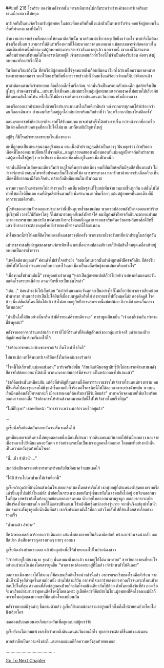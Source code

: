 ##บทที่ 216 โรคร้าย
สองวันหลังจากนั้น ทาซาเดินทางไปกลับระหว่างร้านค้าของมาร์เจอรีและชานเมืองหลวงไม่หยุด


มาร์เจอรีเป็นคนจัดเรือมารับผู้อพยพ ในขณะที่กองทัพที่หนึ่งแต่งตัวเป็นทหารรับจ้าง คอยจัดผู้อพยพขึ้นเรือที่ท่าตามเวลาที่นัดไว้


ส่วนงานกระจายข่าวเพื่อหลอกให้คนมาติดกับนั้น พวกค้อนดำเชี่ยวชาญเสียยิ่งกว่าอะไร ทาซาจึงไม่ต้องห่วงเรื่องนี้เลย ขบวนการใต้ดินทำเรื่องพวกนี้ได้สะดวกกว่าคนนอกมาก แม้ขอบเขตจะจำกัดแค่ภายในเขตเมืองทิศเหนือก็ตาม แต่ผู้อพยพย่อมกระจายข่าวกันเองอยู่แล้ว นอกจากนี้ เขาเองก็ไม่สามารถเคลื่อนย้ายคนทั้งหมดได้ในคราวเดียวอยู่ดี เจ้าชายบอกแล้วว่าเรื่องนี้ไม่จำเป็นต้องรีบร้อน ค่อยๆ ส่งผู้อพยพมาทีละลำเรือก็ได้


วันที่กองเรือมาถึงนั้น ที่ท่าเรือมีผู้อพยพซึ่งไร้จุดหมายถึงเกือบพันคน เรียกได้ว่าเหนือความคาดหมายของทาซาพอสมควร หากให้กองทัพที่หนึ่งกระจายข่าวล่ะก็ มีคนเชื่อแค่ร้อยกว่าคนก็นับว่าดีมากแล้ว


ทาซาคัดคนตามที่เจ้าชายบอก คือเลือกเด็กขึ้นเรือก่อน จากนั้นจึงเป็นครอบครัวของเด็ก สุดท้ายจึงเป็นผู้ใหญ่ ส่วนคนชรานั้น...เขาแทบไม่เห็นคนแก่ผมขาวในกลุ่มผู้อพยพเลย พวกเขาคงไม่อยากไปเสี่ยงภัยที่ดินแดนอันไกลโพ้น หรือไม่ก็ไม่มีแรงจะเดินทางจากดินแดนตะวันออกมายังเมืองหลวง


กองเรือกองแรกประกอบไปด้วยเรือสำเภาแบบเสาใบเรือเดียวสิบลำ หลังจากบรรทุกคนได้ห้าร้อยกว่าคนก็ออกเดินทาง ส่วนคนที่เหลืออยู่ถูกไล่กลับค่ายพร้อมกับข่าวที่ว่า ‘กองเรือจะกลับมาใหม่อีกครั้ง’


ตอนแรกทาซายังคิดว่าภารกิจแรกที่ได้รับมอบหมายจะทำสำเร็จได้อย่างราบรื่น ทว่าหลังจากที่กองเรือสินค้าเคลื่อนย้ายคนชุดที่สองไปได้ไม่นาน เขาก็พบกับปัญหาใหญ่


อยู่ดีๆ ก็มีโรคประหลาดระบาดในเมืองหลวง


ศพที่ถูกพบเป็นศพแรกนอนอยู่ริมถนน ตามเนื้อตัวปรากฏจุดสีดำเป็นดวงๆ ฟันหลุดร่วง ผิวปริแตก เลือดที่ไหลออกมาเปลี่ยนสีไปจากเดิม...แลดูน่าสยดสยองเหมือนตอนที่แม่มดถูกปีศาจกัดกินร่างกาย แต่ผู้ตายไม่ใช่ผู้หญิง ทว่าเป็นชาวเมืองชายที่อาศัยอยู่ในเขตเมืองฝั่งเหนือ


จากนั้นก็มีศพในลักษณะเดียวกันปรากฏให้เห็นอย่างต่อเนื่อง คนที่สัมผัสศพเริ่มมีจุดสีดำขึ้นตามตัว ไม่ว่าจะรักษาด้วยสมุนไพรหรือประคบเย็นก็ไม่ช่วยให้อาการบรรเทาลง หากรักษาด้วยการขับเลือดก็จะเห็นเลือดที่ขับออกมามีสีดำเจือปน คล้ายกับมีหมึกผสมในปริมาณมาก


ความหวาดกลัวแพร่ขยายไปอย่างรวดเร็ว คนที่มาอธิษฐานที่โบสถ์เพิ่มจำนวนมากขึ้นทุกวัน แต่นั่นไม่ได้ช่วยให้อะไรดีขึ้นเลย คนที่มีจุดสีดำขึ้นตามตัวเพิ่มจำนวนมากขึ้นเรื่อยๆ แม้แต่ผู้อพยพที่นอกเมืองก็มีอาการแบบเดียวกัน


ปุโรหิตของศาสนจักรออกมาประกาศว่านี่เป็นอุบายชั่วของแม่มด พวกเธอปล่อยพลังปีศาจออกมาทำร้ายผู้บริสุทธิ์ เวลานี้วิธีรักษาใดๆ ก็ไม่สามารถหยุดยั้งพลังปีศาจได้ คนที่ถูกพลังปีศาจกัดกินจะตายลงท่ามกลางความทรมานแสนสาหัส แต่ศาสนจักรจะไม่ยอมนิ่งดูดาย พวกเขาเริ่มค้นคว้าและผลิตยาศักดิ์สิทธิ์แล้ว รับรองว่าจะต้องหยุดยั้งพลังร้ายของปีศาจนรกนี้ได้แน่นอน


คำโฆษณานี้ทำให้คนที่ติดโรคมองเห็นแสงสว่างอีกครั้ง พวกเขามานั่งรอรับยาที่หน้าประตูโบสถ์ทุกวัน


แม้ทาซาจะสงสัยคำพูดของศาสนจักรเพียงใด แต่เพื่อความปลอดภัย เขาก็ยังตัดสินใจหยุดเคลื่อนย้ายผู้อพยพเป็นการชั่วคราว


“เหตุใดต้องหยุดเล่า” ค้อนดำไม่เข้าใจอย่างยิ่ง “ตอนนี้คนพวกนั้นกำลังถูกพลังปีศาจกัดกิน ก็ต้องรีบเขี่ยไปให้ไกลซิ ท่านอยากเก็บพวกเขาไว้นอกเมืองเป็นเมล็ดพันธุ์ของแม่มดหรืออย่างไร”


“เบื้องบนสั่งข้ามาเช่นนี้” เขาพูดอย่างรำคาญ “หากเป็นผู้อพยพปกติก็ว่าไปอย่าง แต่หากดินแดนตะวันตกติดโรคระบาดนี่ด้วย อาณาจักรนี้จะเป็นเช่นไรเล่า”


“เอ่อ...” ค้อนดำชะงักไปเล็กน้อย “แต่ว่าดินแดนตะวันตกจะเป็นอย่างไรก็ไม่เกี่ยวกับพวกเราเสียหน่อย ท่านทาซา ท่านแสร้งทำเป็นไม่ได้ยินที่เบื้องบนพูดดีหรือไม่ ส่งพวกเขาไปทั้งหมดนี่ล่ะ ลองคิดดูสิ โรคบ้าๆ นี่แค่สัมผัสโดนก็ติดได้แล้ว ข้าไม่อยากอยู่กับปีศาจนรกพวกนี้แม้แต่น้อย ถึงจะมีกำแพงกั้นกลางก็ตามเถอะ”


“ทำเป็นไม่ได้ยินอย่างนั้นหรือ ข้ามีศีรษะแค่ศีรษะเดียวนะ” ทาซาพูดเสียงเย็น “เจ้าเองก็เช่นกัน ทำตามที่ข้าพูดซะ!”


หลังจากออกจากร้านเหล้าแล้ว ทาซาก็ไปที่ร้านค้าที่ติดสัญลักษณ์ของกลุ่มมาร์เจอรี แล้วแสดงป้ายสัญลักษณ์ที่มาร์เจอรีเคยให้ไว้


“ข้าต้องการพบนายห้างของพวกเจ้า ยิ่งเร็วเท่าไรยิ่งดี”


ไม่นานนัก เขาได้พบมาร์เจอรีอีกครั้งในห้องลับของร้านค้า


“โรคนี้ไม่เกี่ยวกับแม่มดแน่นอน” มาร์เจอรีเอ่ยขึ้น “ถ้าแม้แต่หินอาญาสิทธิ์ยังไม่สามารถต้านทานพลังปีศาจที่ปล่อยออกมาได้ล่ะก็ พวกนางคงถล่มเฮอร์มีสจนราบเป็นหน้ากลองไปนานแล้ว”


“ข้าก็คิดเช่นนั้นเหมือนกัน แต่สิ่งที่สำคัญที่สุดตอนนี้คือการรายงานข่าวให้เจ้าชายโรแลนด์ทรงทราบ คนที่ขึ้นเรือไปสองชุดแรกไม่มีจุดดำขึ้นตามตัวก็จริง แต่โรคชนิดนี้ไม่ได้ออกอาการอย่างฉับพลัน หากบนเรือมีคนติดพลังปีศาจมาล่ะก็ เมืองชายแดนก็ต้องรีบหาวิธีรับมือแล้ว” ทาซาควักจดหมายที่พับเรียบร้อยออกมาจากอกเสื้อ “ข้าต้องการให้ท่านส่งจดหมายฉบับนี้ไปให้เจ้าชายโดยเร็วที่สุด”


“ไม่มีปัญหา” เธอพยักหน้า “การข่าวระหว่างพ่อค้ารวดเร็วอยู่แล้ว”


...


ลูเซียนั่งเรือติดต่อกันหลายวันจนเริ่มจะคลื่นไส้


ดูเหมือนเธอจะเดินทางไม่หยุดตลอดหนึ่งเดือนที่ผ่านมา จากดินแดนตะวันออกไปยังเมืองหลวง และจากเมืองหลวงไปยังดินแดนตะวันตก ทว่าอย่างแรกนั้นเป็นเพราะถูกคนไล่ออกมา ในขณะที่อย่างหลังนั้นเป็นความหวังสุดท้ายในใจเธอ


“พี่...น้ำ ข้าหิวน้ำ...”


เบลล์ส่งเสียงครางอย่างทรมานพร้อมกับยื่นมือมาคว้าแขนเธอไว้


“ได้สิ ข้าจะไปเอาน้ำมาให้เจ้าเดี๋ยวนี้”


ลูเซียคว้าถุงผ้าที่ข้างมือแล้วเดินโซเซออกจากห้องโดยสารเรือไป เธอฟุบอยู่ที่ตำแหน่งต่ำสุดของกราบเรือ แล้วยื่นถุงไปแช่น้ำในแม่น้ำ น้ำย่อยในกระเพาะเธอพลันพุ่งขึ้นมาทันใด เธอกลั้นไม่อยู่ อาเจียนออกมาในที่สุด เศษข้าวต้มในท้องถูกขย้อนออกมาจนหมด น้ำย่อยไหลออกมาตามรูจมูก เธออยากจะระเบิดเสียงร้องไห้แทบขาดใจ แต่ก็ได้แต่ขบฟันแน่น ใช้หลังมือเช็ดหน้าอย่างวุ่นวาย จากนั้นจึงแช่ถุงผ้าในน้ำต่อ จนกระทั่งถุงดูดซับน้ำเต็มที่แล้ว เธอจึงประคองมันไว้ที่อก แล้ววิ่งกลับไปที่ห้องโดยสารเรืออย่างรวดเร็ว


“น้ำมาแล้ว อ้าปาก”


สีหน้าของเบลล์เลวร้ายลงกว่าเดิมมาก แก้มทั้งสองกลายเป็นสีแดงผิดปกติ หน้าผากร้อนจนน่ากลัว เธอปิดปาก ส่งเสียงครวญครางขาดๆ หายๆ ออกมา


ลูเซียต้องง้างปากเธอออก แล้วบิดถุงผ้าเพื่อให้น้ำหยดลงไปในปากน้องสาว


“เจ้าอย่าอยู่ใกล้นางมาก จุดดำๆ นั่นลามมาถึงคอแล้ว นางอยู่ได้ไม่นานหรอก” ชายวัยกลางคนที่หายใจอย่างแผ่วเบาในห้องโดยสารพูดขึ้น “พวกเราคงต้องตายอยู่ที่นี่แล้ว เจ้ารักษาตัวให้ดีเถอะ”


ออกจากเมืองหลวงได้ไม่นาน ก็มีคนบนเรือติดโรคน่ากลัวนี้แล้ว อาการแรกเริ่มของโรคคือตัวร้อน จากนั้นก็จะมีจุดสีดำผุดขึ้นตามผิวหนัง ผ่านไปสามสี่วัน อาการก็จะเลวร้ายลงอย่างรวดเร็วจนกระทั่งคนป่วยสลบไปในที่สุด ส่วนคนที่สัมผัสถูกคนป่วยก็จะติดโรคชนิดเดียวกันไปด้วย ดังนั้นพอถึงวันที่ห้า กองเรือจึงหาเรือเปล่ามาบรรทุกคนติดโรคนี้โดยเฉพาะ ลูเซียคิดว่าที่อีกฝ่ายไม่โยนผู้อพยพที่ติดโรคลงแม่น้ำก็เพราะในกลุ่มของพวกเขาก็มีคนติดโรคเหมือนกัน


หลังจากเบลล์มีจุดดำๆ ขึ้นตามตัวแล้ว ลูเซียก็ยังตามน้องสาวมาอยู่บนเรือซึ่งเต็มไปด้วยคนป่วยโดยไม่ฟังเสียงใคร


เธออดหลับอดนอนมาเกือบสองวันเพื่อดูแลเบลล์ผู้เยาว์วัย


ลูเซียยังคงไม่ยอมแพ้ เธอเชื่อว่าหากถึงดินแดนตะวันตกเมื่อไร ทุกอย่างจะต้องดีขึ้นอย่างแน่นอน


หากข่าวลือเป็นความจริงล่ะก็...สมาคมแม่มดก็คือความหวังสุดท้ายของเธอ


........................................




[Go To Next Chapter]( ./129.md)